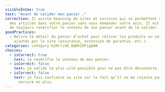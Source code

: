 ```yaml
---
visibleInCms: true
text: "Avant de valider mon panier :"
correction: Il existe beaucoup de sites et services qui se permettent d’ajouter
  des articles dans votre panier sans vous demander votre avis. Il est important
  de toujours revérifier le contenu de son panier avant de le valider.
goodPractices:
  - Relire le détail du panier d’achat pour retirer les produits ou services
    ajoutés par le site (assurance, extension de garantie, etc.).
categories: category-b2NrlcXR_BqRhZ9FigQAW
choices:
  - isCorrect: true
    text: je revérifie le contenu de mon panier.
  - isCorrect: false
    text: je valide le plus vite possible pour ne pas être déconnecté.
  - isCorrect: false
    text: je fais confiance au site sur le fait qu’il ne me rajoute pas d’article ou
      service en plus.
---
```

